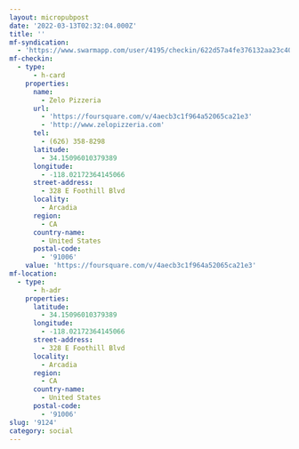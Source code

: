 ```yaml
---
layout: micropubpost
date: '2022-03-13T02:32:04.000Z'
title: ''
mf-syndication:
  - 'https://www.swarmapp.com/user/4195/checkin/622d57a4fe376132aa23c408'
mf-checkin:
  - type:
      - h-card
    properties:
      name:
        - Zelo Pizzeria
      url:
        - 'https://foursquare.com/v/4aecb3c1f964a52065ca21e3'
        - 'http://www.zelopizzeria.com'
      tel:
        - (626) 358-8298
      latitude:
        - 34.15096010379389
      longitude:
        - -118.02172364145066
      street-address:
        - 328 E Foothill Blvd
      locality:
        - Arcadia
      region:
        - CA
      country-name:
        - United States
      postal-code:
        - '91006'
    value: 'https://foursquare.com/v/4aecb3c1f964a52065ca21e3'
mf-location:
  - type:
      - h-adr
    properties:
      latitude:
        - 34.15096010379389
      longitude:
        - -118.02172364145066
      street-address:
        - 328 E Foothill Blvd
      locality:
        - Arcadia
      region:
        - CA
      country-name:
        - United States
      postal-code:
        - '91006'
slug: '9124'
category: social
---
```

